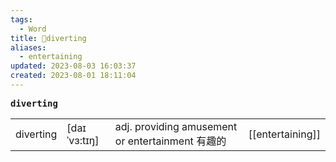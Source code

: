 ```yaml
---
tags:
  - Word
title: 📖diverting
aliases:
  - entertaining
updated: 2023-08-03 16:03:37
created: 2023-08-01 18:11:04
---
```


<pre><strong>diverting</strong></pre>
|   |   |   |   |
|---|---|---|---|
|diverting|[daɪˈvɜ:tɪŋ]|adj. providing amusement or entertainment 有趣的|[[entertaining]]|